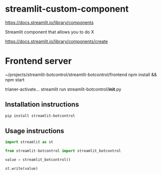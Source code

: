 # streamlit-custom-component

https://docs.streamlit.io/library/components


Streamlit component that allows you to do X

https://docs.streamlit.io/library/components/create


# Frontend server
~/projects/streamlit-botcontrol/streamlit-botcontrol/frontend
npm install && npm start


trianer-activate...
streamlit run streamlit-botcontrol/__init__.py


## Installation instructions



```sh
pip install streamlit-botcontrol
```

## Usage instructions

```python
import streamlit as st

from streamlit-botcontrol import streamlit_botcontrol

value = streamlit_botcontrol()

st.write(value)
```